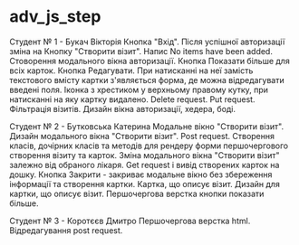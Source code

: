 # adv_js_step

Студент № 1 - Букач Вікторія
Кнопка "Вхід". Після успішної авторизації зміна на Кнопку "Створити візит".
Напис No items have been added.
Стоворення модального вікна авторизації.
Кнопка Показати більше для всіх карток.
Кнопка Редагувати. При натисканні на неї замість текстового вмісту картки з'являється форма, де можна відредагувати введені поля.
Іконка з хрестиком у верхньому правому кутку, при натисканні на яку картку видалено.
Delete request.
Put request.
Фільтрація візитів.
Дизайн вікна авторизації, хедера, боді.


Студент № 2 - Бутковська Катерина
Модальне вікно "Створити візит".
Дизайн модального вікна "Створити візит".
Post request.
Створення класів, дочірних класів та методів для рендеру форми першочергового створення візиту та карток.
Зміна модального вікна "Створити візит" залежно від обраного лікаря.
Get request і вивід створених карток на дошку.
Кнопка Закрити - закриває модальне вікно без збереження інформації та створення картки.
Картка, що описує візит.
Дизайн для картки, що описує візит.
Першочергова верстка кнопки показати більше.


Студент № 3 - Коротєєв Дмитро
Першочергова верстка html.
Відредагування post request.